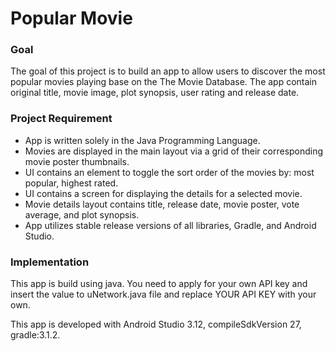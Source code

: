 # Popular Movie

### Goal

The goal of this project is to build an app to allow users to discover the most popular movies playing base on the The Movie Database. The app contain original title, movie image, plot synopsis, user rating and release date.

### Project Requirement
- App is written solely in the Java Programming Language.
- Movies are displayed in the main layout via a grid of their corresponding movie poster thumbnails.
- UI contains an element to toggle the sort order of the movies by: most popular, highest rated.
- UI contains a screen for displaying the details for a selected movie.
- Movie details layout contains title, release date, movie poster, vote average, and plot synopsis.
- App utilizes stable release versions of all libraries, Gradle, and Android Studio.

### Implementation
This app is build using java. You need to apply for your own API key and insert the value to uNetwork.java file and replace YOUR API KEY with your own.

This app is developed with Android Studio 3.12, compileSdkVersion 27, gradle:3.1.2.
